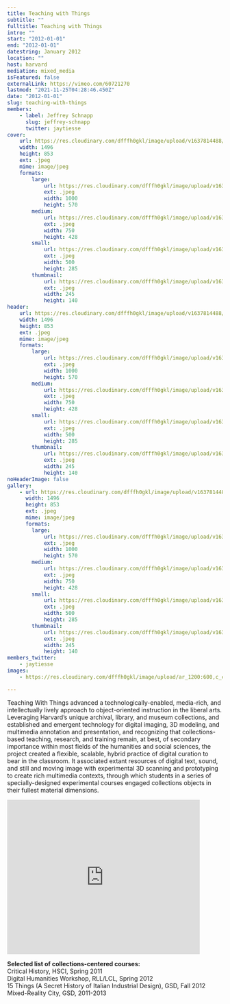 ```yaml
---
title: Teaching with Things
subtitle: ""
fulltitle: Teaching with Things
intro: ""
start: "2012-01-01"
end: "2012-01-01"
datestring: January 2012
location: ""
host: harvard
mediation: mixed_media
isFeatured: false
externalLink: https://vimeo.com/60721270
lastmod: "2021-11-25T04:28:46.450Z"
date: "2012-01-01"
slug: teaching-with-things
members:
    - label: Jeffrey Schnapp
      slug: jeffrey-schnapp
      twitter: jaytiesse
cover:
    url: https://res.cloudinary.com/dfffh0gkl/image/upload/v1637814488/teachingwthings1_471a2049fc.jpg
    width: 1496
    height: 853
    ext: .jpeg
    mime: image/jpeg
    formats:
        large:
            url: https://res.cloudinary.com/dfffh0gkl/image/upload/v1637814489/large_teachingwthings1_471a2049fc.jpg
            ext: .jpeg
            width: 1000
            height: 570
        medium:
            url: https://res.cloudinary.com/dfffh0gkl/image/upload/v1637814489/medium_teachingwthings1_471a2049fc.jpg
            ext: .jpeg
            width: 750
            height: 428
        small:
            url: https://res.cloudinary.com/dfffh0gkl/image/upload/v1637814489/small_teachingwthings1_471a2049fc.jpg
            ext: .jpeg
            width: 500
            height: 285
        thumbnail:
            url: https://res.cloudinary.com/dfffh0gkl/image/upload/v1637814488/thumbnail_teachingwthings1_471a2049fc.jpg
            ext: .jpeg
            width: 245
            height: 140
header:
    url: https://res.cloudinary.com/dfffh0gkl/image/upload/v1637814488/teachingwthings1_471a2049fc.jpg
    width: 1496
    height: 853
    ext: .jpeg
    mime: image/jpeg
    formats:
        large:
            url: https://res.cloudinary.com/dfffh0gkl/image/upload/v1637814489/large_teachingwthings1_471a2049fc.jpg
            ext: .jpeg
            width: 1000
            height: 570
        medium:
            url: https://res.cloudinary.com/dfffh0gkl/image/upload/v1637814489/medium_teachingwthings1_471a2049fc.jpg
            ext: .jpeg
            width: 750
            height: 428
        small:
            url: https://res.cloudinary.com/dfffh0gkl/image/upload/v1637814489/small_teachingwthings1_471a2049fc.jpg
            ext: .jpeg
            width: 500
            height: 285
        thumbnail:
            url: https://res.cloudinary.com/dfffh0gkl/image/upload/v1637814488/thumbnail_teachingwthings1_471a2049fc.jpg
            ext: .jpeg
            width: 245
            height: 140
noHeaderImage: false
gallery:
    - url: https://res.cloudinary.com/dfffh0gkl/image/upload/v1637814488/teachingwthings1_471a2049fc.jpg
      width: 1496
      height: 853
      ext: .jpeg
      mime: image/jpeg
      formats:
        large:
            url: https://res.cloudinary.com/dfffh0gkl/image/upload/v1637814489/large_teachingwthings1_471a2049fc.jpg
            ext: .jpeg
            width: 1000
            height: 570
        medium:
            url: https://res.cloudinary.com/dfffh0gkl/image/upload/v1637814489/medium_teachingwthings1_471a2049fc.jpg
            ext: .jpeg
            width: 750
            height: 428
        small:
            url: https://res.cloudinary.com/dfffh0gkl/image/upload/v1637814489/small_teachingwthings1_471a2049fc.jpg
            ext: .jpeg
            width: 500
            height: 285
        thumbnail:
            url: https://res.cloudinary.com/dfffh0gkl/image/upload/v1637814488/thumbnail_teachingwthings1_471a2049fc.jpg
            ext: .jpeg
            width: 245
            height: 140
members_twitter:
    - jaytiesse
images:
    - https://res.cloudinary.com/dfffh0gkl/image/upload/ar_1200:600,c_crop/c_limit,h_1200,w_600/v1637814488/teachingwthings1_471a2049fc.jpg

---
```

Teaching With Things advanced a technologically-enabled, media-rich, and intellectually lively approach to object-oriented instruction in the liberal arts. Leveraging Harvard’s unique archival, library, and museum collections, and established and emergent technology for digital imaging, 3D modeling, and multimedia annotation and presentation, and recognizing that collections- based teaching, research, and training remain, at best, of secondary importance within most fields of the humanities and social sciences, the project created a flexible, scalable, hybrid practice of digital curation to bear in the classroom. It associated extant resources of digital text, sound, and still and moving image with experimental 3D scanning and prototyping to create rich multimedia contexts, through which students in a series of specially-designed experimental courses engaged collections objects in their fullest material dimensions.

<iframe src="https://player.vimeo.com/video/60721270" width="450" height="360" frameborder="0" allow="autoplay; fullscreen" allowfullscreen></iframe>


**Selected list of collections-centered courses:**<br />
Critical History, HSCI, Spring 2011<br />
Digital Humanities Workshop, RLL/LCL, Spring 2012<br />
15 Things (A Secret History of Italian Industrial Design), GSD, Fall 2012 Mixed-Reality City, GSD, 2011-2013